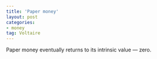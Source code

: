```yaml
---
title: 'Paper money'
layout: post
categories:
- money
tag: Voltaire
---
```


Paper money eventually returns to its intrinsic value — zero.